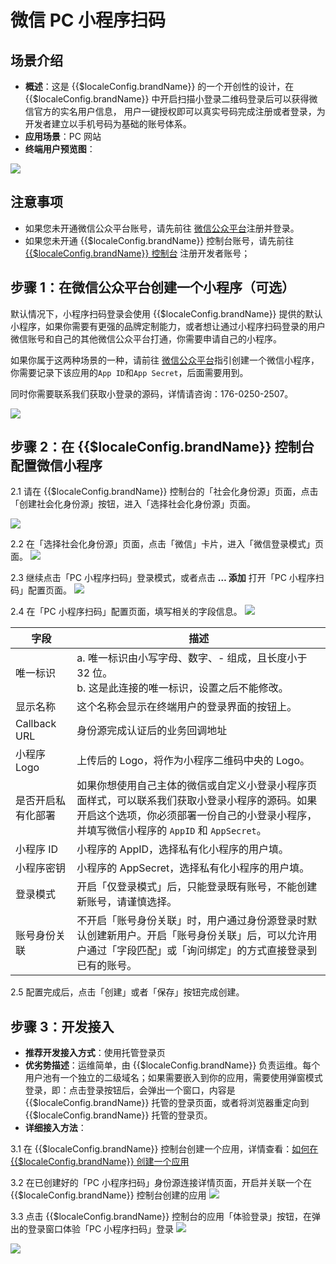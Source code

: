 # 微信 PC 小程序扫码

<LastUpdated />

## 场景介绍

- **概述**：这是 {{$localeConfig.brandName}} 的一个开创性的设计，在 {{$localeConfig.brandName}} 中开启扫描小登录二维码登录后可以获得微信官方的实名用户信息， 用户一键授权即可以真实号码完成注册或者登录，为开发者建立以手机号码为基础的账号体系。
- **应用场景**：PC 网站
- **终端用户预览图**：

![](./images/login-cn.jpg)

## 注意事项

- 如果您未开通微信公众平台账号，请先前往 [微信公众平台](https://mp.weixin.qq.com/wxopen/waregister?action=step1&token=&lang=zh_CN)注册并登录。
- 如果您未开通 {{$localeConfig.brandName}} 控制台账号，请先前往 [{{$localeConfig.brandName}} 控制台](https://authing.cn/) 注册开发者账号；

## 步骤 1：在微信公众平台创建一个小程序（可选）

默认情况下，小程序扫码登录会使用 {{$localeConfig.brandName}} 提供的默认小程序，如果你需要有更强的品牌定制能力，或者想让通过小程序扫码登录的用户微信账号和自己的其他微信公众平台打通，你需要申请自己的小程序。

如果你属于这两种场景的一种，请前往 [微信公众平台](https://mp.weixin.qq.com/wxopen/waregister?action=step1&token=&lang=zh_CN)指引创建一个微信小程序，你需要记录下该应用的`App ID`和`App Secret`，后面需要用到。

同时你需要联系我们获取小登录的源码，详情请咨询：176-0250-2507。

![](./images/register-wechat-miniprogram.jpg)

## 步骤 2：在 {{$localeConfig.brandName}} 控制台配置微信小程序

2.1 请在 {{$localeConfig.brandName}} 控制台的「社会化身份源」页面，点击「创建社会化身份源」按钮，进入「选择社会化身份源」页面。

![](~@imagesZhCn/guides/connections/create-social-idp.jpg)

2.2 在「选择社会化身份源」页面，点击「微信」卡片，进入「微信登录模式」页面。
![](../wechat-pc/images/add-app-1.jpg)

2.3 继续点击「PC 小程序扫码」登录模式，或者点击 **… 添加** 打开「PC 小程序扫码」配置页面。
![](./images/add-app1.jpg)

2.4 在「PC 小程序扫码」配置页面，填写相关的字段信息。
![](./images/add-app2.jpg)

| 字段               | 描述                                                                                                                                                                                        |
| ------------------ | ------------------------------------------------------------------------------------------------------------------------------------------------------------------------------------------- |
| 唯一标识           | a. 唯一标识由小写字母、数字、- 组成，且长度小于 32 位。<br />b. 这是此连接的唯一标识，设置之后不能修改。                                                                                    |
| 显示名称           | 这个名称会显示在终端用户的登录界面的按钮上。                                                                                                                                                |
| Callback URL       | 身份源完成认证后的业务回调地址                                                                                                                                                              |
| 小程序 Logo        | 上传后的 Logo，将作为小程序二维码中央的 Logo。                                                                                                                                              |
| 是否开启私有化部署 | 如果你想使用自己主体的微信或自定义小登录小程序页面样式，可以联系我们获取小登录小程序的源码。如果开启这个选项，你必须部署一份自己的小登录小程序，并填写微信小程序的 `AppID` 和 `AppSecret`。 |
| 小程序 ID          | 小程序的 AppID，选择私有化小程序的用户填。                                                                                                                                                  |
| 小程序密钥         | 小程序的 AppSecret，选择私有化小程序的用户填。                                                                                                                                              |
| 登录模式           | 开启「仅登录模式」后，只能登录既有账号，不能创建新账号，请谨慎选择。                                                                                                                        |
| 账号身份关联       | 不开启「账号身份关联」时，用户通过身份源登录时默认创建新用户。开启「账号身份关联」后，可以允许用户通过「字段匹配」或「询问绑定」的方式直接登录到已有的账号。                                |

2.5 配置完成后，点击「创建」或者「保存」按钮完成创建。


## 步骤 3：开发接入

- **推荐开发接入方式**：使用托管登录页
- **优劣势描述**：运维简单，由 {{$localeConfig.brandName}} 负责运维。每个用户池有一个独立的二级域名；如果需要嵌入到你的应用，需要使用弹窗模式登录，即：点击登录按钮后，会弹出一个窗口，内容是 {{$localeConfig.brandName}} 托管的登录页面，或者将浏览器重定向到 {{$localeConfig.brandName}} 托管的登录页。
- **详细接入方法**：

3.1 在 {{$localeConfig.brandName}} 控制台创建一个应用，详情查看：[如何在 {{$localeConfig.brandName}} 创建一个应用](/guides/app-new/create-app/create-app.md)

3.2 在已创建好的「PC 小程序扫码」身份源连接详情页面，开启并关联一个在 {{$localeConfig.brandName}} 控制台创建的应用
![](./images/step3.2.jpg)

3.3 点击 {{$localeConfig.brandName}} 控制台的应用「体验登录」按钮，在弹出的登录窗口体验「PC 小程序扫码」登录
![](../wechat-pc/images/step3.3-1.jpg)

![](./images/step3.3-2.jpg)
